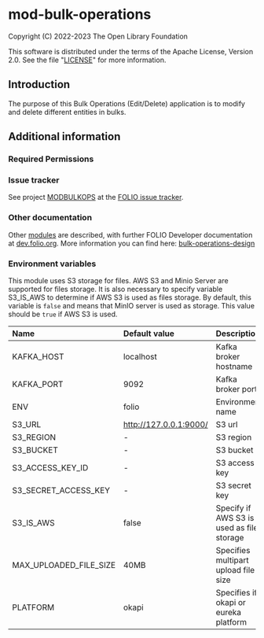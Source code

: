 # mod-bulk-operations

Copyright (C) 2022-2023 The Open Library Foundation

This software is distributed under the terms of the Apache License, Version 2.0. See the file "[LICENSE](LICENSE)" for more information.

## Introduction

The purpose of this Bulk Operations (Edit/Delete) application is to modify and delete different entities in bulks.

## Additional information

### Required Permissions

### Issue tracker

See project [MODBULKOPS](https://issues.folio.org/browse/MODBULKOPS)
at the [FOLIO issue tracker](https://dev.folio.org/guidelines/issue-tracker).

### Other documentation

Other [modules](https://dev.folio.org/source-code/#server-side) are described,
with further FOLIO Developer documentation at
[dev.folio.org](https://dev.folio.org/).
More information you can find here: [bulk-operations-design](https://wiki.folio.org/display/FOLIJET/Bulk+Operations+redesign)

### Environment variables
This module uses S3 storage for files. AWS S3 and Minio Server are supported for files storage.
It is also necessary to specify variable S3_IS_AWS to determine if AWS S3 is used as files storage. By default,
this variable is `false` and means that MinIO server is used as storage.
This value should be `true` if AWS S3 is used.

| Name                                             | Default value                | Description                                |
|:-------------------------------------------------|:-----------------------------|:-------------------------------------------|
| KAFKA_HOST                                       | localhost                    | Kafka broker hostname                      |
| KAFKA_PORT                                       | 9092                         | Kafka broker port                          |
| ENV                                              | folio                        | Environment name                           |
| S3_URL                                           | http://127.0.0.1:9000/       | S3 url                                     |
| S3_REGION                                        | -                            | S3 region                                  |
| S3_BUCKET                                        | -                            | S3 bucket                                  |
| S3_ACCESS_KEY_ID                                 | -                            | S3 access key                              |
| S3_SECRET_ACCESS_KEY                             | -                            | S3 secret key                              |
| S3_IS_AWS                                        | false                        | Specify if AWS S3 is used as files storage |
| MAX_UPLOADED_FILE_SIZE                           | 40MB                         | Specifies multipart upload file size       |
| PLATFORM                                         | okapi                        | Specifies if okapi or eureka platform      |
